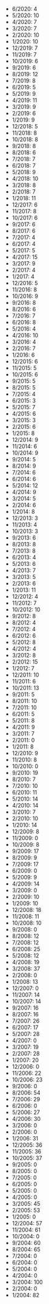 *  6/2020: 4
*  5/2020: 10
*  4/2020: 7
*  3/2020: 7
*  2/2020: 10
*  1/2020: 10
*  12/2019: 7
*  11/2019: 7
*  10/2019: 6
*  9/2019: 6
*  8/2019: 12
*  7/2019: 8
*  6/2019: 5
*  5/2019: 9
*  4/2019: 11
*  3/2019: 9
*  2/2019: 6
*  1/2019: 9
*  12/2018: 5
*  11/2018: 8
*  10/2018: 8
*  9/2018: 8
*  8/2018: 6
*  7/2018: 7
*  6/2018: 7
*  5/2018: 9
*  4/2018: 10
*  3/2018: 8
*  2/2018: 7
*  1/2018: 11
*  12/2017: 6
*  11/2017: 8
*  10/2017: 6
*  9/2017: 6
*  8/2017: 6
*  7/2017: 4
*  6/2017: 4
*  5/2017: 5
*  4/2017: 15
*  3/2017: 9
*  2/2017: 4
*  1/2017: 4
*  12/2016: 5
*  11/2016: 8
*  10/2016: 9
*  9/2016: 8
*  8/2016: 6
*  7/2016: 7
*  6/2016: 8
*  5/2016: 4
*  4/2016: 10
*  3/2016: 4
*  2/2016: 7
*  1/2016: 6
*  12/2015: 6
*  11/2015: 5
*  10/2015: 6
*  9/2015: 5
*  8/2015: 5
*  7/2015: 4
*  6/2015: 3
*  5/2015: 7
*  4/2015: 6
*  3/2015: 3
*  2/2015: 6
*  1/2015: 8
*  12/2014: 9
*  11/2014: 6
*  10/2014: 9
*  9/2014: 5
*  8/2014: 9
*  7/2014: 6
*  6/2014: 6
*  5/2014: 12
*  4/2014: 9
*  3/2014: 5
*  2/2014: 6
*  1/2014: 8
*  12/2013: 3
*  11/2013: 4
*  10/2013: 3
*  9/2013: 6
*  8/2013: 8
*  7/2013: 8
*  6/2013: 4
*  5/2013: 6
*  4/2013: 7
*  3/2013: 5
*  2/2013: 6
*  1/2013: 11
*  12/2012: 4
*  11/2012: 7
*  10/2012: 10
*  9/2012: 8
*  8/2012: 4
*  7/2012: 4
*  6/2012: 6
*  5/2012: 8
*  4/2012: 4
*  3/2012: 8
*  2/2012: 15
*  1/2012: 7
*  12/2011: 10
*  11/2011: 6
*  10/2011: 13
*  9/2011: 5
*  8/2011: 10
*  7/2011: 10
*  6/2011: 5
*  5/2011: 8
*  4/2011: 9
*  3/2011: 7
*  2/2011: 0
*  1/2011: 8
*  12/2010: 9
*  11/2010: 8
*  10/2010: 0
*  9/2010: 19
*  8/2010: 7
*  7/2010: 10
*  6/2010: 11
*  5/2010: 14
*  4/2010: 14
*  3/2010: 7
*  2/2010: 10
*  1/2010: 14
*  12/2009: 8
*  11/2009: 0
*  10/2009: 8
*  9/2009: 17
*  8/2009: 9
*  7/2009: 17
*  6/2009: 0
*  5/2009: 9
*  4/2009: 14
*  3/2009: 0
*  2/2009: 10
*  1/2009: 10
*  12/2008: 18
*  11/2008: 11
*  10/2008: 10
*  9/2008: 0
*  8/2008: 12
*  7/2008: 12
*  6/2008: 25
*  5/2008: 12
*  4/2008: 19
*  3/2008: 37
*  2/2008: 0
*  1/2008: 13
*  12/2007: 0
*  11/2007: 14
*  10/2007: 14
*  9/2007: 16
*  8/2007: 16
*  7/2007: 26
*  6/2007: 17
*  5/2007: 28
*  4/2007: 0
*  3/2007: 19
*  2/2007: 28
*  1/2007: 20
*  12/2006: 0
*  11/2006: 22
*  10/2006: 23
*  9/2006: 0
*  8/2006: 54
*  7/2006: 29
*  6/2006: 0
*  5/2006: 27
*  4/2006: 30
*  3/2006: 0
*  2/2006: 0
*  1/2006: 31
*  12/2005: 36
*  11/2005: 36
*  10/2005: 37
*  9/2005: 0
*  8/2005: 0
*  7/2005: 0
*  6/2005: 0
*  5/2005: 0
*  4/2005: 0
*  3/2005: 45
*  2/2005: 53
*  1/2005: 0
*  12/2004: 57
*  11/2004: 61
*  10/2004: 0
*  9/2004: 60
*  8/2004: 65
*  7/2004: 0
*  6/2004: 0
*  5/2004: 0
*  4/2004: 0
*  3/2004: 100
*  2/2004: 0
*  1/2004: 82
